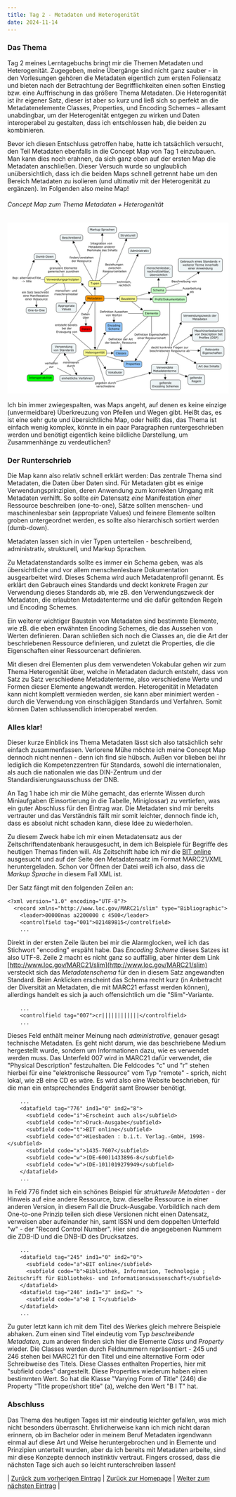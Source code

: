 ```yaml
---
title: Tag 2 - Metadaten und Heterogenität
date: 2024-11-14
---
```


### Das Thema

Tag 2 meines Lerntagebuchs bringt mir die Themen Metadaten und Heterogenität. Zugegeben, meine Übergänge sind nicht ganz sauber - in den Vorlesungen gehören die Metadaten eigentlich zum ersten Foliensatz und bieten nach der Betrachtung der Begrifflichkeiten einen soften Einstieg bzw. eine Auffrischung in das größere Thema Metadaten. Die Heterogenität ist ihr eigener Satz, dieser ist aber so kurz und ließ sich so perfekt an die Metadatenelemente Classes, Properties, und Encoding Schemes – allesamt unabdingbar, um der Heterogenität entgegen zu wirken und Daten interoperabel zu gestalten, dass ich entschlossen hab, die beiden zu kombinieren.

Bevor ich diesen Entschluss getroffen habe, hatte ich tatsächlich versucht, den Teil Metadaten ebenfalls in die Concept Map von Tag 1 einzubauen. Man kann dies noch erahnen, da sich ganz oben auf der ersten Map die Metadaten anschließen. Dieser Versuch wurde so unglaublich unübersichtlich, dass ich die beiden Maps schnell getrennt habe um den Bereich Metadaten zu isolieren (und ultimativ mit der Heterogenität zu ergänzen). Im Folgenden also meine Map!

###### Concept Map zum Thema Metadaten + Heterogenität

![Concept Map](https://raw.githubusercontent.com/piaspios/datenformate/refs/heads/master/assets/images/cmapmetadaten.png)


Ich bin immer zwiegespalten, was Maps angeht, auf denen es keine einzige (unvermeidbare) Überkreuzung von Pfeilen und Wegen gibt. Heißt das, es ist eine sehr gute und übersichtliche Map, oder heißt das, das Thema ist einfach wenig komplex, könnte in ein paar Paragraphen runtergeschrieben werden und benötigt eigentlich keine bildliche Darstellung, um Zusammenhänge zu verdeutlichen?

### Der Runterschrieb

Die Map kann also relativ schnell erklärt werden: Das zentrale Thema sind Metadaten, die Daten über Daten sind. Für Metadaten gibt es einige Verwendungsprinzipien, deren Anwendung zum korrekten Umgang mit Metadaten verhilft. So sollte _ein_ Datensatz _eine_ Manifestation _einer_ Ressource beschreiben (one-to-one), Sätze sollten menschen- und maschinenlesbar sein (appropriate Values) und feinere Elemente sollten groben untergeordnet werden, es sollte also hierarchisch sortiert werden (dumb-down). 

Metadaten lassen sich in vier Typen unterteilen - beschreibend, administrativ, strukturell, und Markup Sprachen.

Zu Metadatenstandards sollte es immer ein Schema geben, was als übersichtliche und vor allem menschenlesbare Dokumentation ausgearbeitet wird. Dieses Schema wird auch Metadatenprofil genannt. Es erklärt den Gebrauch eines Standards und deckt konkrete Fragen zur Verwendung dieses Standards ab, wie zB. den Verwendungszweck der Metadaten, die erlaubten Metadatenterme und die dafür geltenden Regeln und Encoding Schemes.

Ein weiterer wichtiger Baustein von Metadaten sind bestimmte Elemente, wie zB. die eben erwähnten Encoding Schemes, die das Aussehen von Werten definieren. Daran schließen sich noch die Classes an, die die Art der beschriebenen Ressource definieren, und zuletzt die Properties, die die Eigenschaften einer Ressourcenart definieren.

Mit diesen drei Elementen plus dem verwendeten Vokabular gehen wir zum Thema Heterogenität über, welche in Metadaten dadurch entsteht, dass von Satz zu Satz verschiedene Metadatenterme, also verschiedene Werte und Formen dieser Elemente angewandt werden. Heterogenität in Metadaten kann nicht komplett vermieden werden, sie kann aber minimiert werden - durch die Verwendung von einschlägigen Standards und Verfahren. Somit können Daten schlussendlich interoperabel werden.

### Alles klar!

Dieser kurze Einblick ins Thema Metadaten lässt sich also tatsächlich sehr einfach zusammenfassen. Verlorene Mühe möchte ich meine Concept Map dennoch nicht nennen - denn ich find sie hübsch. Außen vor blieben bei ihr lediglich die Kompetenzzentren für Standards, sowohl die internationalen, als auch die nationalen wie das DIN-Zentrum und der Standardisierungsausschuss der DNB.

An Tag 1 habe ich mir die Mühe gemacht, das erlernte Wissen durch Miniaufgaben (Einsortierung in die Tabelle, Miniglossar) zu vertiefen, was ein guter Abschluss für den Eintrag war. Die Metadaten sind mir bereits vertrauter und das Verständnis fällt mir somit leichter, dennoch finde ich, dass es absolut nicht schaden kann, diese Idee zu wiederholen.

Zu diesem Zweck habe ich mir einen Metadatensatz aus der Zeitschriftendatenbank herausgesucht, in dem ich Beispiele für Begriffe des heutigen Themas finden will. Als Zeitschrift habe ich mir die [BIT online](https://ld.zdb-services.de/resource/2040354-9) ausgesucht und auf der Seite den Metadatensatz im Format MARC21/XML heruntergeladen. Schon vor Öffnen der Datei weiß ich also, dass die _Markup Sprache_ in diesem Fall XML ist.

Der Satz fängt mit den folgenden Zeilen an:

```
<?xml version="1.0" encoding="UTF-8"?>
  <record xmlns="http://www.loc.gov/MARC21/slim" type="Bibliographic">
    <leader>00000nas a2200000 c 4500</leader>
    <controlfield tag="001">021489815</controlfield>
    ...
```
Direkt in der ersten Zeile läuten bei mir die Alarmglocken, weil ich das Stichwort "encoding" erspäht habe. Das _Encoding Scheme_ dieses Satzes ist also UTF-8. Zeile 2 macht es nicht ganz so auffällig, aber hinter dem Link [http://www.loc.gov/MARC21/slim](http://www.loc.gov/MARC21/slim) versteckt sich das _Metadatenschema_ für den in diesem Satz angewandten Standard. Beim Anklicken erscheint das Schema recht kurz (in Anbetracht der Diversität an Metadaten, die mit MARC21 erfasst werden können), allerdings handelt es sich ja auch offensichtlich um die "Slim"-Variante.

```
    ...
    <controlfield tag="007">cr||||||||||||</controlfield>
    ...
```
Dieses Feld enthält meiner Meinung nach _administrative_, genauer gesagt technische Metadaten. Es geht nicht darum, wie das beschriebene Medium hergestellt wurde, sondern um Informationen dazu, wie es verwendet werden muss. Das Unterfeld 007 wird in MARC21 dafür verwendet, die "Physical Description" festzuhalten. Die Feldcodes "c" und "r" stehen hierbei für eine "elektronische Ressource" vom Typ "remote" - sprich, nicht lokal, wie zB eine CD es wäre. Es wird also eine Website beschrieben, für die man ein entsprechendes Endgerät samt Browser benötigt.

```
    ...
    <datafield tag="776" ind1="0" ind2="8">
      <subfield code="i">Erscheint auch als</subfield>
      <subfield code="n">Druck-Ausgabe</subfield>
      <subfield code="t">BIT online</subfield>
      <subfield code="d">Wiesbaden : b.i.t. Verlag.-GmbH, 1998-</subfield>
      <subfield code="x">1435-7607</subfield>
      <subfield code="w">(DE-600)1433896-8</subfield>
      <subfield code="w">(DE-101)019279949</subfield>
    </datafield>
    ...
```
In Feld 776 findet sich ein schönes Beispiel für _strukturelle Metadaten_ - der Hinweis auf eine andere Ressource, bzw. dieselbe Ressource in einer anderen Version, in diesem Fall die Druck-Ausgabe. Vorbildlich nach dem One-to-one Prinzip teilen sich diese Versionen nicht einen Datensatz, verweisen aber aufeinander hin, samt ISSN und dem doppelten Unterfeld "w" - der "Record Control Number". Hier sind die angegebenen Nummern die ZDB-ID und die DNB-ID des Drucksatzes.

```
    ...
    <datafield tag="245" ind1="0" ind2="0">
      <subfield code="a">BIT online</subfield>
      <subfield code="b">Bibliothek, Information, Technologie ; Zeitschrift für Bibliotheks- und Informationswissenschaft</subfield>
    </datafield>
    <datafield tag="246" ind1="3" ind2=" ">
      <subfield code="a">B I T</subfield>
    </datafield>
    ...
```
Zu guter letzt kann ich mit dem Titel des Werkes gleich mehrere Beispiele abhaken. Zum einen sind Titel eindeutig vom Typ _beschreibende Metadaten_, zum anderen finden sich hier die Elemente _Class_ und _Property_ wieder. Die Classes werden durch Feldnummern repräsentiert - 245 und 246 stehen bei MARC21 für den Titel und eine alternative Form oder Schreibweise des Titels. Diese Classes enthalten Properties, hier mit "subfield codes" dargestellt. Diese Properties wiederum haben einen bestimmten Wert. So hat die Klasse "Varying Form of Title" (246) die Property "Title proper/short title" (a), welche den Wert "B I T" hat.

### Abschluss

Das Thema des heutigen Tages ist mir eindeutig leichter gefallen, was mich nicht besonders überrascht. Ehrlicherweise kann ich mich nicht daran erinnern, ob im Bachelor oder in meinem Beruf Metadaten irgendwann einmal auf diese Art und Weise heruntergebrochen und in Elemente und Prinzipien unterteilt wurden, aber da ich bereits mit Metadaten arbeite, sind mir diese Konzepte dennoch instinktiv vertraut. Fingers crossed, dass die nächsten Tage sich auch so leicht runterschreiben lassen!


| [Zurück zum vorherigen Eintrag](https://piaspios.github.io/datenformate/2024/11/10/tag1.html) | [Zurück zur Homepage](https://piaspios.github.io/datenformate/) | [Weiter zum nächsten Eintrag](https://piaspios.github.io/datenformate/2024/11/24/tag3.html) |
